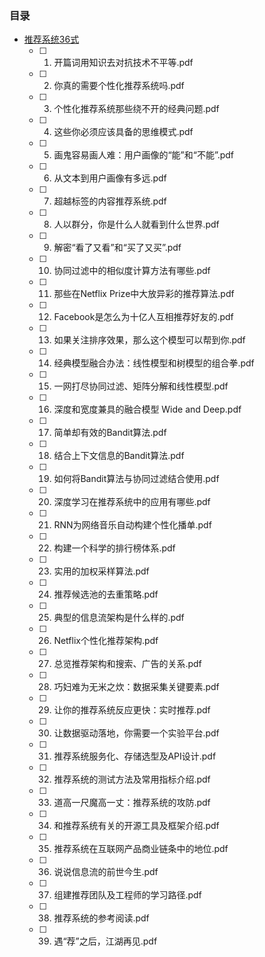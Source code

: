 ### 目录

- [推荐系统36式](srcmd/Rec36.md)
     - [ ] 01. 开篇词用知识去对抗技术不平等.pdf
     - [ ] 02. 你真的需要个性化推荐系统吗.pdf
     - [ ] 03. 个性化推荐系统那些绕不开的经典问题.pdf
     - [ ] 04. 这些你必须应该具备的思维模式.pdf
     - [ ] 05. 画鬼容易画人难：用户画像的“能”和“不能”.pdf
     - [ ] 06. 从文本到用户画像有多远.pdf
     - [ ] 07. 超越标签的内容推荐系统.pdf
     - [ ] 08. 人以群分，你是什么人就看到什么世界.pdf
     - [ ] 09. 解密“看了又看”和“买了又买”.pdf
     - [ ] 10. 协同过滤中的相似度计算方法有哪些.pdf
     - [ ] 11. 那些在Netflix Prize中大放异彩的推荐算法.pdf
     - [ ] 12. Facebook是怎么为十亿人互相推荐好友的.pdf
     - [ ] 13. 如果关注排序效果，那么这个模型可以帮到你.pdf
     - [ ] 14. 经典模型融合办法：线性模型和树模型的组合拳.pdf
     - [ ] 15. 一网打尽协同过滤、矩阵分解和线性模型.pdf
     - [ ] 16. 深度和宽度兼具的融合模型 Wide and Deep.pdf
     - [ ] 17. 简单却有效的Bandit算法.pdf
     - [ ] 18. 结合上下文信息的Bandit算法.pdf
     - [ ] 19. 如何将Bandit算法与协同过滤结合使用.pdf
     - [ ] 20. 深度学习在推荐系统中的应用有哪些.pdf
     - [ ] 21. RNN为网络音乐自动构建个性化播单.pdf
     - [ ] 22. 构建一个科学的排行榜体系.pdf
     - [ ] 23. 实用的加权采样算法.pdf
     - [ ] 24. 推荐候选池的去重策略.pdf
     - [ ] 25. 典型的信息流架构是什么样的.pdf
     - [ ] 26. Netflix个性化推荐架构.pdf
     - [ ] 27. 总览推荐架构和搜索、广告的关系.pdf
     - [ ] 28. 巧妇难为无米之炊：数据采集关键要素.pdf
     - [ ] 29. 让你的推荐系统反应更快：实时推荐.pdf
     - [ ] 30. 让数据驱动落地，你需要一个实验平台.pdf
     - [ ] 31. 推荐系统服务化、存储选型及API设计.pdf
     - [ ] 32. 推荐系统的测试方法及常用指标介绍.pdf
     - [ ] 33. 道高一尺魔高一丈：推荐系统的攻防.pdf
     - [ ] 34. 和推荐系统有关的开源工具及框架介绍.pdf
     - [ ] 35. 推荐系统在互联网产品商业链条中的地位.pdf
     - [ ] 36. 说说信息流的前世今生.pdf
     - [ ] 37. 组建推荐团队及工程师的学习路径.pdf
     - [ ] 38. 推荐系统的参考阅读.pdf
     - [ ] 39. 遇“荐”之后，江湖再见.pdf